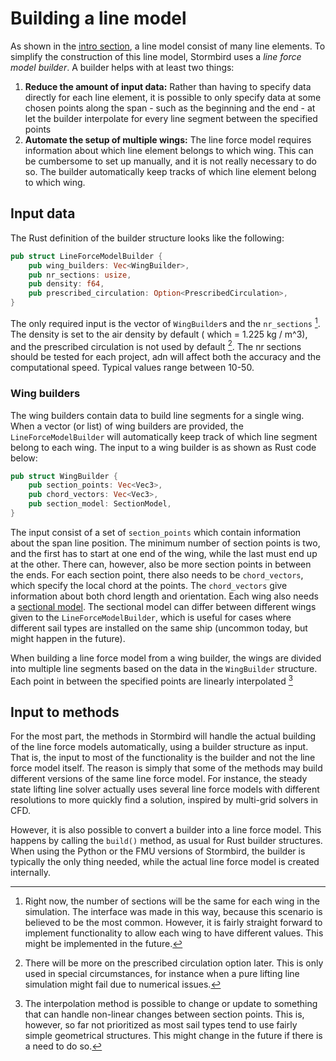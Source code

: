 # Building a line model

As shown in the [intro section](./line_model_intro.md), a line model consist of many line elements. To simplify the construction of this line model, Stormbird uses a *line force model builder*. A builder helps with at least two things:

1) **Reduce the amount of input data:** Rather than having to specify data directly for each line element, it is possible to only specify data at some chosen points along the span - such as the beginning and the end - at let the builder interpolate for every line segment between the specified points
2) **Automate the setup of multiple wings:** The line force model requires information about which line element belongs to which wing. This can be cumbersome to set up manually, and it is not really necessary to do so. The builder automatically keep tracks of which line element belong to which wing.

## Input data
The Rust definition of the builder structure looks like the following:

```rust
pub struct LineForceModelBuilder {
    pub wing_builders: Vec<WingBuilder>,
    pub nr_sections: usize,
    pub density: f64,
    pub prescribed_circulation: Option<PrescribedCirculation>,
}
```

The only required input is the vector of `WingBuilder`s and the `nr_sections` [^nr_sections_note]. The density is set to the air density by default ( which = 1.225 kg / m^3), and the prescribed circulation is not used by default [^prescribed_note]. The nr sections should be tested for each project, adn will affect both the accuracy and the computational speed. Typical values range between 10-50.

[^nr_sections_note]: Right now, the number of sections will be the same for each wing in the simulation. The interface was made in this way, because this scenario is believed to be the most common. However, it is fairly straight forward to implement functionality to allow each wing to have different values. This might be implemented in the future.

[^prescribed_note]: There will be more on the prescribed circulation option later. This is only used in special circumstances, for instance when a pure lifting line simulation might fail due to numerical issues. 

### Wing builders
The wing builders contain data to build line segments for a single wing. When a vector (or list) of wing builders are provided, the `LineForceModelBuilder` will automatically keep track of which line segment belong to each wing. The input to a wing builder is as shown as Rust code below:

```rust
pub struct WingBuilder {
    pub section_points: Vec<Vec3>,
    pub chord_vectors: Vec<Vec3>,
    pub section_model: SectionModel,
}
```

The input consist of a set of `section_points` which contain information about the span line position. The minimum number of section points is two, and the first has to start at one end of the wing, while the last must end up at the other. There can, however, also be more section points in between the ends. For each section point, there also needs to be `chord_vectors`, which specify the local chord at the points. The `chord_vectors` give information about both chord length and orientation. Each wing also needs a [sectional model](./../sectional_models/sectional_models_intro.md). The sectional model can differ between different wings given to the `LineForceModelBuilder`, which is useful for cases where different sail types are installed on the same ship (uncommon today, but might happen in the future).

When building a line force model from a wing builder, the wings are divided into multiple line segments based on the data in the `WingBuilder` structure. Each point in between the specified points are linearly interpolated [^interpolation_note]

[^interpolation_note]: The interpolation method is possible to change or update to something that can handle non-linear changes between section points. This is, however, so far not prioritized as most sail types tend to use fairly simple geometrical structures. This might change in the future if there is a need to do so.

## Input to methods
For the most part, the methods in Stormbird will handle the actual building of the line force models automatically, using a builder structure as input. That is, the input to most of the functionality is the builder and not the line force model itself. The reason is simply that some of the methods may build different versions of the same line force model. For instance, the steady state lifting line solver actually uses several line force models with different resolutions to more quickly find a solution, inspired by multi-grid solvers in CFD. 

However, it is also possible to convert a builder into a line force model. This happens by calling the `build()` method, as usual for Rust builder structures. When using the Python or the FMU versions of Stormbird, the builder is typically the only thing needed, while the actual line force model is created internally.

